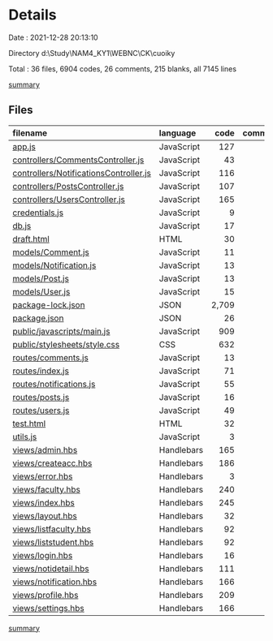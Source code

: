 # Details

Date : 2021-12-28 20:13:10

Directory d:\Study\NAM4_KY1\WEBNC\CK\cuoiky

Total : 36 files,  6904 codes, 26 comments, 215 blanks, all 7145 lines

[summary](results.md)

## Files
| filename | language | code | comment | blank | total |
| :--- | :--- | ---: | ---: | ---: | ---: |
| [app.js](/app.js) | JavaScript | 127 | 5 | 20 | 152 |
| [controllers/CommentsController.js](/controllers/CommentsController.js) | JavaScript | 43 | 0 | 6 | 49 |
| [controllers/NotificationsController.js](/controllers/NotificationsController.js) | JavaScript | 116 | 0 | 4 | 120 |
| [controllers/PostsController.js](/controllers/PostsController.js) | JavaScript | 107 | 0 | 7 | 114 |
| [controllers/UsersController.js](/controllers/UsersController.js) | JavaScript | 165 | 0 | 6 | 171 |
| [credentials.js](/credentials.js) | JavaScript | 9 | 3 | 1 | 13 |
| [db.js](/db.js) | JavaScript | 17 | 0 | 3 | 20 |
| [draft.html](/draft.html) | HTML | 30 | 0 | 1 | 31 |
| [models/Comment.js](/models/Comment.js) | JavaScript | 11 | 0 | 4 | 15 |
| [models/Notification.js](/models/Notification.js) | JavaScript | 13 | 0 | 4 | 17 |
| [models/Post.js](/models/Post.js) | JavaScript | 13 | 0 | 4 | 17 |
| [models/User.js](/models/User.js) | JavaScript | 15 | 0 | 4 | 19 |
| [package-lock.json](/package-lock.json) | JSON | 2,709 | 0 | 1 | 2,710 |
| [package.json](/package.json) | JSON | 26 | 0 | 1 | 27 |
| [public/javascripts/main.js](/public/javascripts/main.js) | JavaScript | 909 | 12 | 30 | 951 |
| [public/stylesheets/style.css](/public/stylesheets/style.css) | CSS | 632 | 2 | 22 | 656 |
| [routes/comments.js](/routes/comments.js) | JavaScript | 13 | 0 | 4 | 17 |
| [routes/index.js](/routes/index.js) | JavaScript | 71 | 0 | 7 | 78 |
| [routes/notifications.js](/routes/notifications.js) | JavaScript | 55 | 0 | 6 | 61 |
| [routes/posts.js](/routes/posts.js) | JavaScript | 16 | 0 | 5 | 21 |
| [routes/users.js](/routes/users.js) | JavaScript | 49 | 0 | 3 | 52 |
| [test.html](/test.html) | HTML | 32 | 4 | 5 | 41 |
| [utils.js](/utils.js) | JavaScript | 3 | 0 | 0 | 3 |
| [views/admin.hbs](/views/admin.hbs) | Handlebars | 165 | 0 | 8 | 173 |
| [views/createacc.hbs](/views/createacc.hbs) | Handlebars | 186 | 0 | 0 | 186 |
| [views/error.hbs](/views/error.hbs) | Handlebars | 3 | 0 | 1 | 4 |
| [views/faculty.hbs](/views/faculty.hbs) | Handlebars | 240 | 0 | 15 | 255 |
| [views/index.hbs](/views/index.hbs) | Handlebars | 245 | 0 | 10 | 255 |
| [views/layout.hbs](/views/layout.hbs) | Handlebars | 32 | 0 | 5 | 37 |
| [views/listfaculty.hbs](/views/listfaculty.hbs) | Handlebars | 92 | 0 | 0 | 92 |
| [views/liststudent.hbs](/views/liststudent.hbs) | Handlebars | 92 | 0 | 0 | 92 |
| [views/login.hbs](/views/login.hbs) | Handlebars | 16 | 0 | 1 | 17 |
| [views/notidetail.hbs](/views/notidetail.hbs) | Handlebars | 111 | 0 | 6 | 117 |
| [views/notification.hbs](/views/notification.hbs) | Handlebars | 166 | 0 | 6 | 172 |
| [views/profile.hbs](/views/profile.hbs) | Handlebars | 209 | 0 | 10 | 219 |
| [views/settings.hbs](/views/settings.hbs) | Handlebars | 166 | 0 | 5 | 171 |

[summary](results.md)
